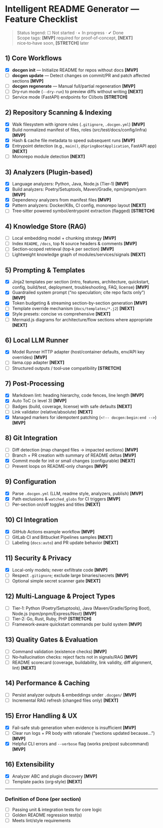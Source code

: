 # Intelligent README Generator — Feature Checklist

> Status legend: ☐ Not started · ◐ In progress · ✔ Done  
> Scope tags: **[MVP]** required for proof‑of‑concept, **[NEXT]** nice‑to‑have soon, **[STRETCH]** later

## 1) Core Workflows
- [x] **docgen init** — Initialize README for repos without docs **[MVP]**
- [ ] **docgen update** — Detect changes on commit/PR and patch affected sections **[MVP]**
- [ ] **docgen regenerate** — Manual full/partial regeneration **[MVP]**
- [ ] Dry‑run mode (`--dry-run`) to preview diffs without writing **[NEXT]**
- [ ] Service mode (FastAPI) endpoints for CI/bots **[STRETCH]**

## 2) Repository Scanning & Indexing
- [x] Walk filesystem with ignore rules (`.gitignore`, `.docgen.yml`) **[MVP]**
- [x] Build normalized manifest of files, roles (src/test/docs/config/infra) **[MVP]**
- [x] Hash & cache file metadata to speed subsequent runs **[MVP]**
- [x] Entrypoint detection (e.g., `main()`, `@SpringBootApplication`, FastAPI app) **[NEXT]**
- [ ] Monorepo module detection **[NEXT]**

## 3) Analyzers (Plugin‑based)
- [x] Language analyzers: Python, Java, Node.js (Tier‑1) **[MVP]**
- [x] Build analyzers: Poetry/Setuptools, Maven/Gradle, npm/pnpm/yarn **[MVP]**
- [x] Dependency analyzers from manifest files **[MVP]**
- [x] Pattern analyzers: Docker/K8s, CI config, monorepo layout **[NEXT]**
- [ ] Tree‑sitter powered symbol/entrypoint extraction (flagged) **[STRETCH]**

## 4) Knowledge Store (RAG)
- [ ] Local embedding model + chunking strategy **[MVP]**
- [ ] Index `README`, `/docs`, top N source headers & comments **[MVP]**
- [ ] Section‑scoped retrieval (top‑k per section) **[MVP]**
- [ ] Lightweight knowledge graph of modules/services/signals **[NEXT]**

## 5) Prompting & Templates
- [x] Jinja2 templates per section (intro, features, architecture, quickstart, config, build/test, deployment, troubleshooting, FAQ, license) **[MVP]**
- [x] Guardrailed system prompt (“no speculation; cite repo facts only”) **[MVP]**
- [x] Token budgeting & streaming section-by-section generation **[MVP]**
- [ ] Template override mechanism (`docs/templates/*.j2`) **[NEXT]**
- [x] Style presets: concise vs comprehensive **[NEXT]**
- [ ] Mermaid.js diagrams for architecture/flow sections where appropriate **[NEXT]**

## 6) Local LLM Runner
- [x] Model Runner HTTP adapter (host/container defaults, env/API key overrides) **[MVP]**
- [ ] llama.cpp adapter **[NEXT]**
- [ ] Structured outputs / tool‑use compatibility **[STRETCH]**

## 7) Post‑Processing
- [x] Markdown lint: heading hierarchy, code fences, line length **[MVP]**
- [x] Auto ToC (≤ level 3) **[MVP]**
- [ ] Badges (build, coverage, license) with safe defaults **[NEXT]**
- [ ] Link validator (relative/absolute) **[NEXT]**
- [x] Managed markers for idempotent patching (`<!-- docgen:begin:end -->`) **[MVP]**

## 8) Git Integration
- [ ] Diff detection (map changed files → impacted sections) **[MVP]**
- [ ] Branch + PR creation with summary of README deltas **[MVP]**
- [x] Commit mode for init or small changes (configurable) **[NEXT]**
- [ ] Prevent loops on README‑only changes **[MVP]**

## 9) Configuration
- [x] Parse `.docgen.yml` (LLM, readme style, analyzers, publish) **[MVP]**
- [x] Path exclusions & `watched_globs` for CI triggers **[MVP]**
- [ ] Per-section on/off toggles and titles **[NEXT]**

## 10) CI Integration
- [x] GitHub Actions example workflow **[MVP]**
- [ ] GitLab CI and Bitbucket Pipelines samples **[NEXT]**
- [ ] Labeling (`docs:auto`) and PR update behavior **[NEXT]**

## 11) Security & Privacy
- [x] Local-only models; never exfiltrate code **[MVP]**
- [ ] Respect `.gitignore`; exclude large binaries/secrets **[MVP]**
- [ ] Optional simple secret scanner gate **[NEXT]**

## 12) Multi‑Language & Project Types
- [ ] Tier‑1: Python (Poetry/Setuptools), Java (Maven/Gradle/Spring Boot), Node.js (npm/pnpm/Express/Next) **[MVP]**
- [ ] Tier‑2: Go, Rust, Ruby, PHP **[STRETCH]**
- [ ] Framework‑aware quickstart commands per build system **[MVP]**

## 13) Quality Gates & Evaluation
- [ ] Command validation (existence checks) **[MVP]**
- [ ] No‑hallucination checks: reject facts not in signals/RAG **[MVP]**
- [ ] README scorecard (coverage, buildability, link validity, diff alignment, lint) **[NEXT]**

## 14) Performance & Caching
- [ ] Persist analyzer outputs & embeddings under `.docgen/` **[MVP]**
- [ ] Incremental RAG refresh (changed files only) **[NEXT]**

## 15) Error Handling & UX
- [x] Fail-safe stub generation when evidence is insufficient **[MVP]**
- [ ] Clear run logs + PR body with rationale (“sections updated because…”) **[MVP]**
- [x] Helpful CLI errors and `--verbose` flag (works pre/post subcommand) **[MVP]**

## 16) Extensibility
- [x] Analyzer ABC and plugin discovery **[MVP]**
- [ ] Template packs (org‑style) **[NEXT]**

---

### Definition of Done (per section)
- [ ] Passing unit & integration tests for core logic
- [ ] Golden README regression test(s)
- [ ] Meets lint/style requirements
